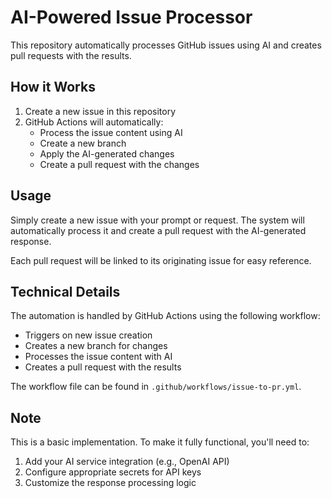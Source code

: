 # AI-Powered Issue Processor

This repository automatically processes GitHub issues using AI and creates pull requests with the results.

## How it Works

1. Create a new issue in this repository
2. GitHub Actions will automatically:
   - Process the issue content using AI
   - Create a new branch
   - Apply the AI-generated changes
   - Create a pull request with the changes

## Usage

Simply create a new issue with your prompt or request. The system will automatically process it and create a pull request with the AI-generated response.

Each pull request will be linked to its originating issue for easy reference.

## Technical Details

The automation is handled by GitHub Actions using the following workflow:
- Triggers on new issue creation
- Creates a new branch for changes
- Processes the issue content with AI
- Creates a pull request with the results

The workflow file can be found in `.github/workflows/issue-to-pr.yml`.

## Note

This is a basic implementation. To make it fully functional, you'll need to:

1. Add your AI service integration (e.g., OpenAI API)
2. Configure appropriate secrets for API keys
3. Customize the response processing logic